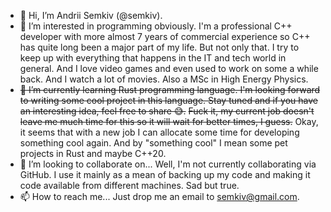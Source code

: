 - 👋 Hi, I’m Andrii Semkiv (@semkiv).
- 👀 I’m interested in programming obviously. I'm a professional C++ developer with more almost 7 years of commercial experience so C++ has quite long been a major part of my life. But not only that. I try to keep up with everything that happens in the IT and tech world in general. And I love video games and even used to work on some a while back. And I watch a lot of movies. Also a MSc in High Energy Physics.
- ~~🌱 I’m currently learning Rust programming language. I'm looking forward to writing some cool project in this language. Stay tuned and if you have an interesting idea, feel free to share 😅.~~
  ~~Fuck it, my current job doesn't leave me much time for this so it will wait for better times, I guess.~~
  Okay, it seems that with a new job I can allocate some time for developing something cool again. And by "something cool" I mean some pet projects in Rust and maybe C++20.
- 💞️ I’m looking to collaborate on... Well, I'm not currently collaborating via GitHub. I use it mainly as a mean of backing up my code and making it code available from different machines. Sad but true.
- 📫 How to reach me... Just drop me an email to semkiv@gmail.com.

<!---
semkiv/semkiv is a ✨ special ✨ repository because its `README.md` (this file) appears on your GitHub profile.
You can click the Preview link to take a look at your changes.
--->
